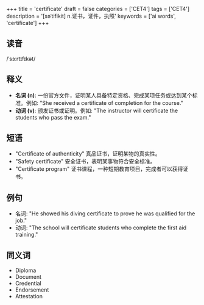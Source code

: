 +++
title = 'certificate'
draft = false
categories = ['CET4']
tags = ['CET4']
description = '[səˈtifikit] n.证书，证件，执照'
keywords = ['ai words', 'certificate']
+++

## 读音
/ˈsɜːrtɪfɪkət/

## 释义
- **名词 (n)**: 一份官方文件，证明某人具备特定资格、完成某项任务或达到某个标准。例如: "She received a certificate of completion for the course."
- **动词 (v)**: 颁发证书或证明。例如: "The instructor will certificate the students who pass the exam."

## 短语
- "Certificate of authenticity" 真品证书，证明某物的真实性。
- "Safety certificate" 安全证书，表明某事物符合安全标准。
- "Certificate program" 证书课程，一种短期教育项目，完成者可以获得证书。

## 例句
- 名词: "He showed his diving certificate to prove he was qualified for the job."
- 动词: "The school will certificate students who complete the first aid training."

## 同义词
- Diploma
- Document
- Credential
- Endorsement
- Attestation
